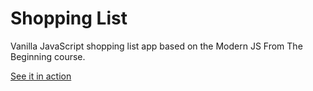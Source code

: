 # Shopping List

Vanilla JavaScript shopping list app based on the Modern JS From The Beginning course.

<a href="https://keen-syrniki-597399.netlify.app/" target="_blank">See it in action</a>

